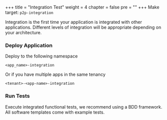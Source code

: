 +++
title = "Integration Test"
weight = 4
chapter = false
pre = ""
+++
Make target: `p2p-integration`

Integration is the first time your application is integrated with other applications.
Different levels of integration will be appropriate depending on your architecture.

### Deploy Application

Deploy to the following namespace

`<app_name>-integration`

Or if you have multiple apps in the same tenancy

`<tenant>-<app-name>-integration`

### Run Tests

Execute integrated functional tests, we recommend using a BDD framework. All software templates come with example tests.
